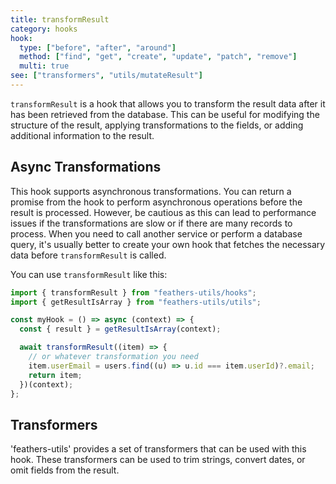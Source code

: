 ```yaml
---
title: transformResult
category: hooks
hook:
  type: ["before", "after", "around"]
  method: ["find", "get", "create", "update", "patch", "remove"]
  multi: true
see: ["transformers", "utils/mutateResult"]
---
```


`transformResult` is a hook that allows you to transform the result data after it has been retrieved from the database. This can be useful for modifying the structure of the result, applying transformations to the fields, or adding additional information to the result.

## Async Transformations

This hook supports asynchronous transformations. You can return a promise from the hook to perform asynchronous operations before the result is processed. However, be cautious as this can lead to performance issues if the transformations are slow or if there are many records to process. When you need to call another service or perform a database query, it's usually better to create your own hook that fetches the necessary data before `transformResult` is called.

You can use `transformResult` like this:

```ts
import { transformResult } from "feathers-utils/hooks";
import { getResultIsArray } from "feathers-utils/utils";

const myHook = () => async (context) => {
  const { result } = getResultIsArray(context);

  await transformResult((item) => {
    // or whatever transformation you need
    item.userEmail = users.find((u) => u.id === item.userId)?.email;
    return item;
  })(context);
};
```

## Transformers

'feathers-utils' provides a set of transformers that can be used with this hook. These transformers can be used to trim strings, convert dates, or omit fields from the result.

<TransformersList />
